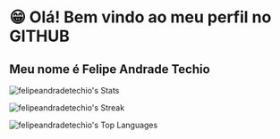# 😁 Olá! Bem vindo ao meu perfil no GITHUB
## Meu nome é Felipe Andrade Techio

![felipeandradetechio's Stats](https://github-readme-stats.vercel.app/api?username=felipeandradetechio&theme=highcontrast&show_icons=true&hide_border=false&count_private=true)

![felipeandradetechio's Streak](https://github-readme-streak-stats.herokuapp.com/?user=felipeandradetechio&theme=highcontrast&hide_border=false)

![felipeandradetechio's Top Languages](https://github-readme-stats.vercel.app/api/top-langs/?username=felipeandradetechio&theme=highcontrast&show_icons=true&hide_border=false&layout=compact)
